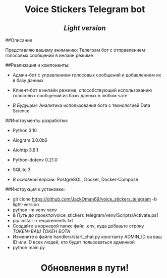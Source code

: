 <h1 align="center">Voice Stickers Telegram bot</h1>
<h2 align="center"></h2>
<h2 align="center"><i>Light version</i></h3>

##Описание

Представляю вашему вниманию: Телеграм бот с отправлением голосовых сообщений в инлайн режиме

##Реализация и компоненты:

- Админ-бот с управлением голосовых сообщений и добавлением их в базу данных
- Клиент-бот в инлайн режиме, способствующий использованию голосовых сообщений из базы данных в любом чате

- <i>В Будущем:</i> Аналитика использования бота с технологией Data Science

##Инструменты разработки:

- Python 3.10
- Aiogram 3.0.0b6
- Aiohttp 3.8.1
- Python-dotenv 0.21.0
- SQLite 3

- <i>В основной версии:</i> PostgreSQL, Docker, Docker-Compose

##Инструкция к установке:

- git clone https://github.com/JackOman69/voice_stickers_telegram -b light-version
- python -m venv venv
- & <i>Путь до проекта</i>/voice_stickers_telegram/venv/Scripts/Activate.ps1
- pip install -r requirements.txt
- Создайте в корневой папке файл .env, куда добавьте строку <i>TOKEN=*ВАШ ТОКЕН БОТА*</i>
- Измените в файле handlers/start_chat.py константу ADMIN_ID на ваш ID или ID всех людей, кто будет пользоваться админкой
- python main.py


<h1 align="center">Обновления в пути!</h1>